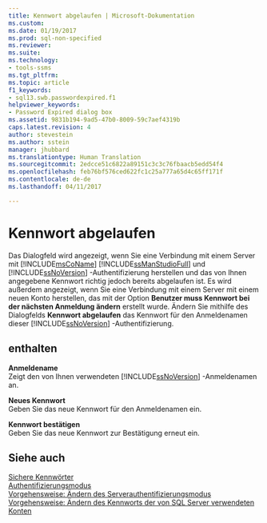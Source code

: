 ```yaml
---
title: Kennwort abgelaufen | Microsoft-Dokumentation
ms.custom: 
ms.date: 01/19/2017
ms.prod: sql-non-specified
ms.reviewer: 
ms.suite: 
ms.technology:
- tools-ssms
ms.tgt_pltfrm: 
ms.topic: article
f1_keywords:
- sql13.swb.passwordexpired.f1
helpviewer_keywords:
- Password Expired dialog box
ms.assetid: 9831b194-9ad5-47b0-8009-59c7aef4319b
caps.latest.revision: 4
author: stevestein
ms.author: sstein
manager: jhubbard
ms.translationtype: Human Translation
ms.sourcegitcommit: 2edcce51c6822a89151c3c3c76fbaacb5edd54f4
ms.openlocfilehash: feb76bf576ced622fc1c25a777a65d4c65ff171f
ms.contentlocale: de-de
ms.lasthandoff: 04/11/2017

---
```

# <a name="password-expired"></a>Kennwort abgelaufen
Das Dialogfeld wird angezeigt, wenn Sie eine Verbindung mit einem Server mit [!INCLUDE[msCoName](../../includes/msconame_md.md)] [!INCLUDE[ssManStudioFull](../../includes/ssmanstudiofull_md.md)] und [!INCLUDE[ssNoVersion](../../includes/ssnoversion_md.md)] -Authentifizierung herstellen und das von Ihnen angegebene Kennwort richtig jedoch bereits abgelaufen ist. Es wird außerdem angezeigt, wenn Sie eine Verbindung mit einem Server mit einem neuen Konto herstellen, das mit der Option **Benutzer muss Kennwort bei der nächsten Anmeldung ändern** erstellt wurde. Ändern Sie mithilfe des Dialogfelds **Kennwort abgelaufen** das Kennwort für den Anmeldenamen dieser [!INCLUDE[ssNoVersion](../../includes/ssnoversion_md.md)] -Authentifizierung.  
  
## <a name="options"></a>enthalten  
**Anmeldename**  
Zeigt den von Ihnen verwendeten [!INCLUDE[ssNoVersion](../../includes/ssnoversion_md.md)] -Anmeldenamen an.  
  
**Neues Kennwort**  
Geben Sie das neue Kennwort für den Anmeldenamen ein.  
  
**Kennwort bestätigen**  
Geben Sie das neue Kennwort zur Bestätigung erneut ein.  
  
## <a name="see-also"></a>Siehe auch  
[Sichere Kennwörter](http://msdn.microsoft.com/en-us/338548f4-c4d8-47ca-b597-5c9c0f2fa205)  
[Authentifizierungsmodus](http://msdn.microsoft.com/en-us/ff7a6a48-3d38-4209-aa0f-7d6c0a8c64ef)  
[Vorgehensweise: Ändern des Serverauthentifizierungsmodus](http://msdn.microsoft.com/en-us/79babcf8-19fd-4495-b8eb-453dc575cac0)  
[Vorgehensweise: Ändern des Kennworts der von SQL Server verwendeten Konten](http://msdn.microsoft.com/en-us/5b6dcc03-6cae-45d3-acef-6f85ca6d615f)  
  

